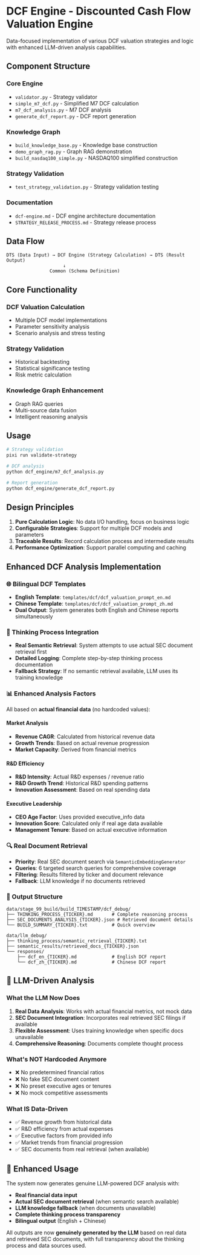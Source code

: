 # DCF Engine - Discounted Cash Flow Valuation Engine

Data-focused implementation of various DCF valuation strategies and logic with enhanced LLM-driven analysis capabilities.

## Component Structure

### Core Engine
- `validator.py` - Strategy validator
- `simple_m7_dcf.py` - Simplified M7 DCF calculation
- `m7_dcf_analysis.py` - M7 DCF analysis
- `generate_dcf_report.py` - DCF report generation

### Knowledge Graph
- `build_knowledge_base.py` - Knowledge base construction
- `demo_graph_rag.py` - Graph RAG demonstration
- `build_nasdaq100_simple.py` - NASDAQ100 simplified construction

### Strategy Validation
- `test_strategy_validation.py` - Strategy validation testing

### Documentation
- `dcf-engine.md` - DCF engine architecture documentation
- `STRATEGY_RELEASE_PROCESS.md` - Strategy release process

## Data Flow

```
DTS (Data Input) → DCF Engine (Strategy Calculation) → DTS (Result Output)
                     ↓
                Common (Schema Definition)
```

## Core Functionality

### DCF Valuation Calculation
- Multiple DCF model implementations
- Parameter sensitivity analysis  
- Scenario analysis and stress testing

### Strategy Validation
- Historical backtesting
- Statistical significance testing
- Risk metric calculation

### Knowledge Graph Enhancement
- Graph RAG queries
- Multi-source data fusion
- Intelligent reasoning analysis

## Usage

```bash
# Strategy validation
pixi run validate-strategy

# DCF analysis
python dcf_engine/m7_dcf_analysis.py

# Report generation
python dcf_engine/generate_dcf_report.py
```

## Design Principles

1. **Pure Calculation Logic**: No data I/O handling, focus on business logic
2. **Configurable Strategies**: Support for multiple DCF models and parameters
3. **Traceable Results**: Record calculation process and intermediate results
4. **Performance Optimization**: Support parallel computing and caching

## Enhanced DCF Analysis Implementation

### 🌐 Bilingual DCF Templates
- **English Template**: `templates/dcf/dcf_valuation_prompt_en.md`
- **Chinese Template**: `templates/dcf/dcf_valuation_prompt_zh.md`
- **Dual Output**: System generates both English and Chinese reports simultaneously

### 🧠 Thinking Process Integration
- **Real Semantic Retrieval**: System attempts to use actual SEC document retrieval first
- **Detailed Logging**: Complete step-by-step thinking process documentation
- **Fallback Strategy**: If no semantic retrieval available, LLM uses its training knowledge

### 📊 Enhanced Analysis Factors
All based on **actual financial data** (no hardcoded values):

#### Market Analysis
- **Revenue CAGR**: Calculated from historical revenue data
- **Growth Trends**: Based on actual revenue progression
- **Market Capacity**: Derived from financial metrics

#### R&D Efficiency
- **R&D Intensity**: Actual R&D expenses / revenue ratio
- **R&D Growth Trend**: Historical R&D spending patterns
- **Innovation Assessment**: Based on real spending data

#### Executive Leadership
- **CEO Age Factor**: Uses provided executive_info data
- **Innovation Score**: Calculated only if real age data available
- **Management Tenure**: Based on actual executive information

### 🔍 Real Document Retrieval
- **Priority**: Real SEC document search via `SemanticEmbeddingGenerator`
- **Queries**: 6 targeted search queries for comprehensive coverage
- **Filtering**: Results filtered by ticker and document relevance
- **Fallback**: LLM knowledge if no documents retrieved

### 📁 Output Structure
```
data/stage_99_build/build_TIMESTAMP/dcf_debug/
├── THINKING_PROCESS_{TICKER}.md       # Complete reasoning process
├── SEC_DOCUMENTS_ANALYSIS_{TICKER}.json # Retrieved document details  
└── BUILD_SUMMARY_{TICKER}.txt         # Quick overview

data/llm_debug/
├── thinking_process/semantic_retrieval_{TICKER}.txt
├── semantic_results/retrieved_docs_{TICKER}.json
└── responses/
    ├── dcf_en_{TICKER}.md             # English DCF report
    └── dcf_zh_{TICKER}.md             # Chinese DCF report
```

## 🎯 LLM-Driven Analysis

### What the LLM Now Does
1. **Real Data Analysis**: Works with actual financial metrics, not mock data
2. **SEC Document Integration**: Incorporates real retrieved SEC filings if available
3. **Flexible Assessment**: Uses training knowledge when specific docs unavailable
4. **Comprehensive Reasoning**: Documents complete thought process

### What's NOT Hardcoded Anymore
- ❌ No predetermined financial ratios
- ❌ No fake SEC document content  
- ❌ No preset executive ages or tenures
- ❌ No mock competitive assessments

### What IS Data-Driven
- ✅ Revenue growth from historical data
- ✅ R&D efficiency from actual expenses
- ✅ Executive factors from provided info
- ✅ Market trends from financial progression
- ✅ SEC documents from real retrieval (when available)

## 🚀 Enhanced Usage

The system now generates genuine LLM-powered DCF analysis with:
- **Real financial data input**
- **Actual SEC document retrieval** (when semantic search available)
- **LLM knowledge fallback** (when documents unavailable)
- **Complete thinking process transparency**
- **Bilingual output** (English + Chinese)

All outputs are now **genuinely generated by the LLM** based on real data and retrieved SEC documents, with full transparency about the thinking process and data sources used.